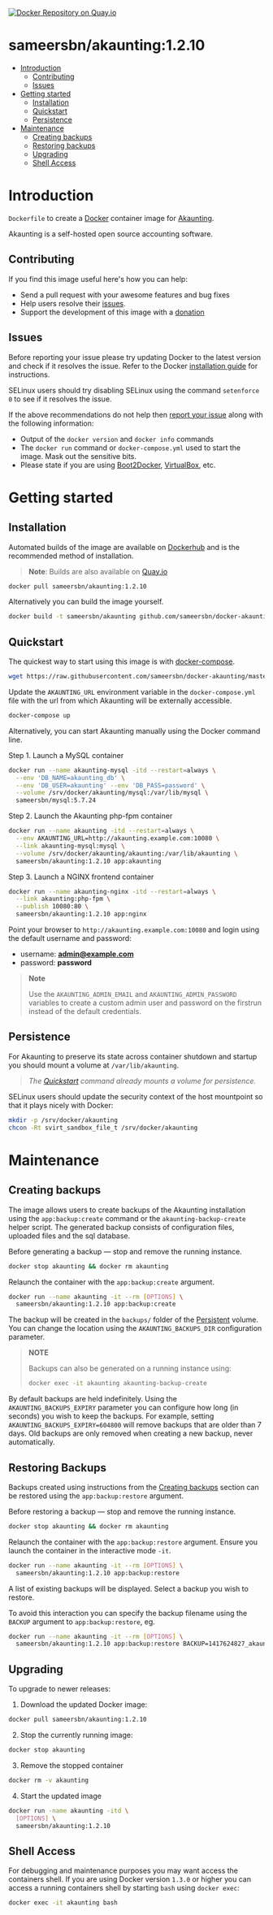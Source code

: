 [![Docker Repository on Quay.io](https://quay.io/repository/sameersbn/akaunting/status "Docker Repository on Quay.io")](https://quay.io/repository/sameersbn/akaunting)

# sameersbn/akaunting:1.2.10

- [Introduction](#introduction)
  - [Contributing](#contributing)
  - [Issues](#issues)
- [Getting started](#getting-started)
  - [Installation](#installation)
  - [Quickstart](#quickstart)
  - [Persistence](#persistence)
- [Maintenance](#maintenance)
  - [Creating backups](#creating-backups)
  - [Restoring backups](#restoring-backups)
  - [Upgrading](#upgrading)
  - [Shell Access](#shell-access)

# Introduction

`Dockerfile` to create a [Docker](https://www.docker.com/) container image for [Akaunting](https://akaunting.com/).

Akaunting is a self-hosted open source accounting software.

## Contributing

If you find this image useful here's how you can help:

- Send a pull request with your awesome features and bug fixes
- Help users resolve their [issues](../../issues?q=is%3Aopen+is%3Aissue).
- Support the development of this image with a [donation](http://www.damagehead.com/donate/)

## Issues

Before reporting your issue please try updating Docker to the latest version and check if it resolves the issue. Refer to the Docker [installation guide](https://docs.docker.com/installation) for instructions.

SELinux users should try disabling SELinux using the command `setenforce 0` to see if it resolves the issue.

If the above recommendations do not help then [report your issue](../../issues/new) along with the following information:

- Output of the `docker version` and `docker info` commands
- The `docker run` command or `docker-compose.yml` used to start the image. Mask out the sensitive bits.
- Please state if you are using [Boot2Docker](http://www.boot2docker.io), [VirtualBox](https://www.virtualbox.org), etc.

# Getting started

## Installation

Automated builds of the image are available on [Dockerhub](https://hub.docker.com/r/sameersbn/akaunting) and is the recommended method of installation.

> **Note**: Builds are also available on [Quay.io](https://quay.io/repository/sameersbn/akaunting)

```bash
docker pull sameersbn/akaunting:1.2.10
```

Alternatively you can build the image yourself.

```bash
docker build -t sameersbn/akaunting github.com/sameersbn/docker-akaunting
```

## Quickstart

The quickest way to start using this image is with [docker-compose](https://docs.docker.com/compose/).

```bash
wget https://raw.githubusercontent.com/sameersbn/docker-akaunting/master/docker-compose.yml
```

Update the `AKAUNTING_URL` environment variable in the `docker-compose.yml` file with the url from which Akaunting will be externally accessible.

```bash
docker-compose up
```

Alternatively, you can start Akaunting manually using the Docker command line.

Step 1. Launch a MySQL container

```bash
docker run --name akaunting-mysql -itd --restart=always \
  --env 'DB_NAME=akaunting_db' \
  --env 'DB_USER=akaunting' --env 'DB_PASS=password' \
  --volume /srv/docker/akaunting/mysql:/var/lib/mysql \
  sameersbn/mysql:5.7.24
```

Step 2. Launch the Akaunting php-fpm container

```bash
docker run --name akaunting -itd --restart=always \
  --env AKAUNTING_URL=http://akaunting.example.com:10080 \
  --link akaunting-mysql:mysql \
  --volume /srv/docker/akaunting/akaunting:/var/lib/akaunting \
  sameersbn/akaunting:1.2.10 app:akaunting
```

Step 3. Launch a NGINX frontend container

```bash
docker run --name akaunting-nginx -itd --restart=always \
  --link akaunting:php-fpm \
  --publish 10080:80 \
  sameersbn/akaunting:1.2.10 app:nginx
```

Point your browser to `http://akaunting.example.com:10080` and login using the default username and password:

* username: **admin@example.com**
* password: **password**

> **Note**
>
> Use the `AKAUNTING_ADMIN_EMAIL` and `AKAUNTING_ADMIN_PASSWORD` variables to create a custom admin user and password on the firstrun instead of the default credentials.

## Persistence

For Akaunting to preserve its state across container shutdown and startup you should mount a volume at `/var/lib/akaunting`.

> *The [Quickstart](#quickstart) command already mounts a volume for persistence.*

SELinux users should update the security context of the host mountpoint so that it plays nicely with Docker:

```bash
mkdir -p /srv/docker/akaunting
chcon -Rt svirt_sandbox_file_t /srv/docker/akaunting
```

# Maintenance

## Creating backups

The image allows users to create backups of the Akaunting installation using the `app:backup:create` command or the `akaunting-backup-create` helper script. The generated backup consists of configuration files, uploaded files and the sql database.

Before generating a backup — stop and remove the running instance.

```bash
docker stop akaunting && docker rm akaunting
```

Relaunch the container with the `app:backup:create` argument.

```bash
docker run --name akaunting -it --rm [OPTIONS] \
  sameersbn/akaunting:1.2.10 app:backup:create
```

The backup will be created in the `backups/` folder of the [Persistent](#persistence) volume. You can change the location using the `AKAUNTING_BACKUPS_DIR` configuration parameter.

> **NOTE**
>
> Backups can also be generated on a running instance using:
>
>  ```bash
>  docker exec -it akaunting akaunting-backup-create
>  ```

By default backups are held indefinitely. Using the `AKAUNTING_BACKUPS_EXPIRY` parameter you can configure how long (in seconds) you wish to keep the backups. For example, setting `AKAUNTING_BACKUPS_EXPIRY=604800` will remove backups that are older than 7 days. Old backups are only removed when creating a new backup, never automatically.

## Restoring Backups

Backups created using instructions from the [Creating backups](#creating-backups) section can be restored using the `app:backup:restore` argument.

Before restoring a backup — stop and remove the running instance.

```bash
docker stop akaunting && docker rm akaunting
```

Relaunch the container with the `app:backup:restore` argument. Ensure you launch the container in the interactive mode `-it`.

```bash
docker run --name akaunting -it --rm [OPTIONS] \
  sameersbn/akaunting:1.2.10 app:backup:restore
```

A list of existing backups will be displayed. Select a backup you wish to restore.

To avoid this interaction you can specify the backup filename using the `BACKUP` argument to `app:backup:restore`, eg.

```bash
docker run --name akaunting -it --rm [OPTIONS] \
  sameersbn/akaunting:1.2.10 app:backup:restore BACKUP=1417624827_akaunting_backup.tar
```

## Upgrading

To upgrade to newer releases:

  1. Download the updated Docker image:

  ```bash
  docker pull sameersbn/akaunting:1.2.10
  ```

  2. Stop the currently running image:

  ```bash
  docker stop akaunting
  ```

  3. Remove the stopped container

  ```bash
  docker rm -v akaunting
  ```

  4. Start the updated image

  ```bash
  docker run -name akaunting -itd \
    [OPTIONS] \
    sameersbn/akaunting:1.2.10
  ```

## Shell Access

For debugging and maintenance purposes you may want access the containers shell. If you are using Docker version `1.3.0` or higher you can access a running containers shell by starting `bash` using `docker exec`:

```bash
docker exec -it akaunting bash
```

